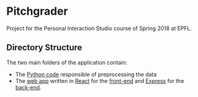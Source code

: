 # Pitchgrader
Project for the Personal Interaction Studio course of Spring 2018 at EPFL.

## Directory Structure
The two main folders of the application contain:
- The [Python code](python/) responsible of preprocessing the data
- The [web app](nodejs/) written in [React](https://reactjs.org) for the [front-end](nodejs/client) and [Express](https://expressjs.com) for the [back-end](nodejs/).
